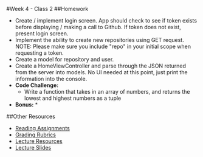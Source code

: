 #Week 4 - Class 2
##Homework
* Create / implement login screen. App should check to see if token exists before displaying / making a call to Github. If token does not exist, present login screen.
* Implement the ability to create new repositories using GET request. NOTE: Please make sure you include "repo" in your initial scope when requesting a token.
* Create a model for repository and user.
* Create a HomeViewController and parse through the JSON returned from the server into models. No UI needed at this point, just print the information into the console.
* **Code Challenge:** 
	* Write a function that takes in an array of numbers, and returns the lowest and highest numbers as a tuple
* **Bonus:**
	* 

##Other Resources
* [Reading Assignments](../../Resources/ra-grading-standard/)
* [Grading Rubrics](../../Resources/)
* [Lecture Resources](lecture/)
* [Lecture Slides](https://www.icloud.com/keynote/000JCaqJi3RNzG8dhVHUsv61Q#Week4-Class2)